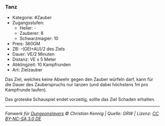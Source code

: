 ### Tanz

- Kategorie: #Zauber
- Zugangsstufen:
  - Heiler: -
  - Zauberer: 8
  - Schwarzmagier: 10
- Preis: 360GM
- ZB: -(GEI+AU)/2 des Ziels
- Dauer: VE/2 Minuten
- Distanz: VE x 5 Meter
- Abklingzeit: 10 Kampfrunden
- Art: Zielzauber



Das Ziel, welches keine Abwehr gegen den Zauber würfeln darf, kann für die Dauer des Zauberspruchs nur tanzen (und dabei höchstens 1m pro Kampfrunde laufen).

Das groteske Schauspiel endet vorzeitig, sollte das Ziel Schaden erhalten.

---

_Fanwerk für [Dungeonslayers](https://www.dungeonslayers.net/) © Christian Kennig | Quelle: GRW | Lizenz: [CC BY-NC-SA 3.0 DE](https://creativecommons.org/licenses/by-nc-sa/3.0/de/)_
